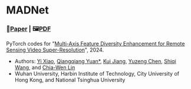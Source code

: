 # MADNet
### 📖[**Paper**](https://ieeexplore.ieee.org/document/10387229) | 🖼️[**PDF**](/fig/TTST.pdf)

PyTorch codes for "[Multi-Axis Feature Diversity Enhancement for Remote Sensing Video Super-Resolution](https://ieeexplore.ieee.org/document/10387229)", 2024.

- Authors: [Yi Xiao](https://xy-boy.github.io/), [Qiangqiang Yuan*](http://qqyuan.users.sgg.whu.edu.cn/), [Kui Jiang](https://homepage.hit.edu.cn/jiangkui?lang=zh), [Yuzeng Chen](https://jianghe96.github.io/), [Shiqi Wang](https://www.cs.cityu.edu.hk/~shiqwang/), and [Chia-Wen Lin](https://www.ee.nthu.edu.tw/cwlin/)<br>
- Wuhan University, Harbin Institute of Technology,  City University of Hong Kong, and National Tsinghua University
